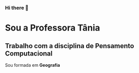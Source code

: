 ### Hi there 👋

#  Sou a Professora Tânia

## Trabalho com  a disciplina  de Pensamento  Computacional

Sou formada em **Geografia**







<!--
**Tanikamara/Tanikamara** is a ✨ _special_ ✨ repository because its `README.md` (this file) appears on your GitHub profile.

Here are some ideas to get you started:

- 🔭 I’m currently working on ...
- 🌱 I’m currently learning ...
- 👯 I’m looking to collaborate on ...
- 🤔 I’m looking for help with ...
- 💬 Ask me about ...
- 📫 How to reach me: ...
- 😄 Pronouns: ...
- ⚡ Fun fact: ...
-->
